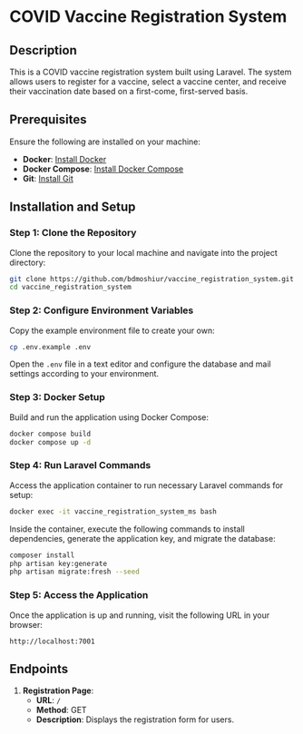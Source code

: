 # COVID Vaccine Registration System

## Description
This is a COVID vaccine registration system built using Laravel. The system allows users to register for a vaccine, select a vaccine center, and receive their vaccination date based on a first-come, first-served basis.

## Prerequisites
Ensure the following are installed on your machine:
- **Docker**: [Install Docker](https://docs.docker.com/get-docker/)
- **Docker Compose**: [Install Docker Compose](https://docs.docker.com/compose/install/)
- **Git**: [Install Git](https://git-scm.com/)

## Installation and Setup

### Step 1: Clone the Repository
Clone the repository to your local machine and navigate into the project directory:

```bash
git clone https://github.com/bdmoshiur/vaccine_registration_system.git
cd vaccine_registration_system
```

### Step 2: Configure Environment Variables
Copy the example environment file to create your own:

```bash
cp .env.example .env
```

Open the `.env` file in a text editor and configure the database and mail settings according to your environment.

### Step 3: Docker Setup
Build and run the application using Docker Compose:

```bash
docker compose build
docker compose up -d
```

### Step 4: Run Laravel Commands
Access the application container to run necessary Laravel commands for setup:

```bash
docker exec -it vaccine_registration_system_ms bash
```

Inside the container, execute the following commands to install dependencies, generate the application key, and migrate the database:

```bash
composer install
php artisan key:generate
php artisan migrate:fresh --seed
```

### Step 5: Access the Application
Once the application is up and running, visit the following URL in your browser:

```
http://localhost:7001
```

## Endpoints

1. **Registration Page**: 
   - **URL**: `/`
   - **Method**: GET
   - **Description**: Displays the registration form for users.

